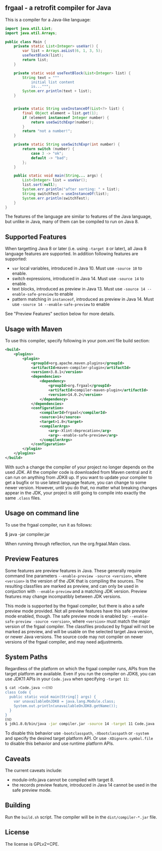 frgaal - a retrofit compiler for Java
-------------------------------------

This is a compiler for a Java-like language:

```java
import java.util.List;
import java.util.Arrays;

public class Main {
    private static List<Integer> useVar() {
        var list = Arrays.asList(6, 1, 3, 5);
        useTextBlock(list);
        return list;
    }

    private static void useTextBlock(List<Integer> list) {
        String text = """
            initial list content
            is...""";
        System.err.println(text + list);
    }


    private static String useInstanceOf(List<?> list) {
        final Object element = list.get(1);
        if (element instanceof Integer number) {
            return useSwitchExpr(number);
        }
        return "not a number!";
    }

    private static String useSwitchExpr(int number) {
        return switch (number) {
            case 3 -> "ok";
            default -> "bad";
        };
    }

    public static void main(String... args) {
        List<Integer> list = useVar();
        list.sort(null);
        System.err.println("after sorting: " + list);
        String switchTest = useInstanceOf(list);
        System.err.println(switchTest);
    }
}
```

The features of the language are similar to features of the Java language,
but unlike in Java, many of them can be compiled to run on Java 8.

Supported Features
------------------

When targetting Java 8 or later (i.e. using `-target 8` or later), all Java 8 language features are supported.
In addition following features are supported:

 * `var` local variables, introduced in Java 10. Must use `-source 10` to
enable.
 * switch expressions, introduced in Java 14. Must use `-source 14` to
enable.
 * text blocks, introduced as preview in Java 13. Must use `-source 14 --
enable-safe-preview` to enable
 * pattern matching in `instanceof`, introduced as preview in Java 14. Must
use `-source 14 --enable-safe-preview` to enable

See "Preview Features" section below for more details.

Usage with Maven
----------------

To use this compiler, specify following in your pom.xml file build section:

```xml
<build>
    <plugins>
        <plugin>
            <groupId>org.apache.maven.plugins</groupId>
            <artifactId>maven-compiler-plugin</artifactId>
            <version>3.8.1</version>
            <dependencies>
                <dependency>
                    <groupId>org.frgaal</groupId>
                    <artifactId>compiler-maven-plugin</artifactId>
                    <version>14.0.2</version>
                </dependency>
            </dependencies>
            <configuration>
                <compilerId>frgaal</compilerId>
                <source>14</source>
                <target>1.8</target>
                <compilerArgs>
                    <arg>-Xlint:deprecation</arg>
                    <arg>--enable-safe-preview</arg>
                </compilerArgs>
            </configuration>
        </plugin>
    </plugins>
</build>
```

With such a change the compiler of your project no longer depends on the
used JDK. All the compiler code is downloaded from Maven central and it can
run on anything from JDK8 up. If you want to update your compiler to
get a bugfix or to use latest language feature, you can change <version>
to some newer version. However, until you do that, no matter what
breaking changes appear in the JDK, your project is still going to compile
into exactly the same `.class` files.

Usage on command line
---------------------

To use the frgaal compiler, run it as follows:

 $ java -jar compiler.jar <javac-parameters>

When running through reflection, run the org.frgaal.Main class.

Preview Features
----------------

Some features are preview features in Java. These generally require command line parameters `--enable-preview -source <version>`, where `<version>` is the
version of the JDK that is compiling the sources. The resulting classfiles are marked as preview, and can only be used in conjuction with `--enable-preview`
and a matching JDK version. Preview features may change incompatibly between JDK versions.

This mode is supported by the frgaal compiler, but there is also a safe preview mode provided. Not all preview features have this safe preview mode enabled, though.
The safe preview mode is enabled by: `--enable-safe-preview -source <version>`, where `<version>` must match the major version of the frgaal compiler. The classfiles
produced by frgaal will not be marked as preview, and will be usable on the selected target Java version, or newer Java versions. The source code may not compiler on
newer versions of the frgaal compiler, and may need adjustments.

System Paths
------------

Regardless of the platform on which the frgaal compiler runs, APIs from the target platform
are available.
Even if you run the compiler on JDK8, you can use JDK11 APIs in your `Code.java`
when specifying `-target 11`:

```bash
$ cat >Code.java <<END
class Code {
  public static void main(String[] args) {
    var unavailableOnJDK8 = java.lang.Module.class;
    System.out.println(unavailableOnJDK8.getName());
  }
}
END
$ jdk1.8.0/bin/java -jar compiler.jar -source 14 -target 11 Code.java
```

To disable this behavior use `-bootclasspath`, `-Xbootclasspath` or `-system` 
and specify the desired target platform API. Or use `-XDignore.symbol.file` 
to disable this behavior and use runtime platform APIs.

Caveats
-------

The current caveats include:

 * module-info.java cannot be compiled with target 8.
 * the records preview feature, introduced in Java 14 cannot be used in the safe preview mode.

Building
--------

Run the `build.sh` script. The compiler will be in the `dist/compiler-*.jar`
file.

License
-------

The license is GPLv2+CPE.
